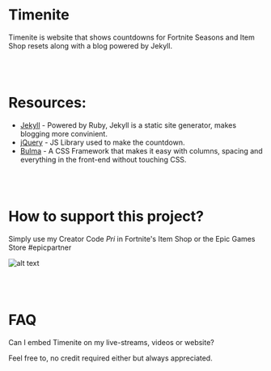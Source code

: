 # Timenite
Timenite is website that shows countdowns for Fortnite Seasons and Item Shop resets along with a blog powered by Jekyll.



<br /><br />


# Resources: 
- [Jekyll](https://jekyllrb.com) - Powered by Ruby, Jekyll is a static site generator, makes blogging more convinient. 
- [jQuery](https://jquery.com) - JS Library used to make the countdown. 
- [Bulma](https://bulma.io) - A CSS Framework that makes it easy with columns, spacing and everything in the front-end without touching CSS. 



<br /><br />


# How to support this project?
Simply use my Creator Code *Pri* in Fortnite's Item Shop or the Epic Games Store #epicpartner

![alt text](https://timenite.com/images/sacpri.gif)


<br /><br />


# FAQ

Can I embed Timenite on my live-streams, videos or website?

Feel free to, no credit required either but always appreciated. 

